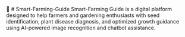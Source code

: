 🌱 # Smart-Farming-Guide
Smart-Farming Guide is a digital platform designed to help farmers and gardening enthusiasts with seed identification, plant disease diagnosis, and optimized growth guidance using AI-powered image recognition and chatbot assistance.
